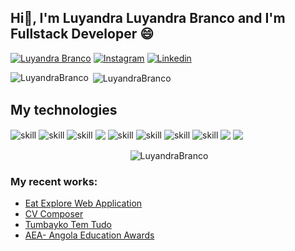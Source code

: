 ## Hi👋, I'm Luyandra Luyandra Branco and I'm Fullstack Developer 😄

[![Luyandra Branco](https://img.shields.io/website?label=Luyfolio&style=for-the-badge&url=https://luyfolio.vercel.app/)](https://luyfolio.vercel.app/)
[![Instagram](https://img.shields.io/badge/Instagram-E4405F?style=for-the-badge&logo=instagram&logoColor=white)](https://www.instagram.com/luyandra_branco/)
[![Linkedin](https://img.shields.io/badge/Linkedin-E4405F?style=for-the-badge&logo=linkedin&logoColor=white)](https://www.linkedin.com/in/luyandra-branco-494973206/)

<p>
  <img align="left" src="https://github-readme-stats.vercel.app/api?username=LuyandraBranco&show_icons=true&theme=dracula&count_private=true" alt="LuyandraBranco" /></p>

<p>&nbsp;<img align="center" src="https://github-readme-stats.vercel.app/api?username=LuyandraBranco&show_icons=true&theme=dracula&count_private=true" alt="LuyandraBranco" /></p>

## My technologies
<p align="left"> 
  <img align="center" src="https://img.shields.io/badge/javascript-%23323330.svg?style=for-the-badge&logo=javascript&logoColor=%23F7DF1E" alt="skill"  />
  <img align="center" src="https://img.shields.io/badge/typescript-%23007ACC.svg?style=for-the-badge&logo=typescript&logoColor=white" alt="skill"  />
  <img align="center" src="https://img.shields.io/badge/java-%23ED8B00.svg?style=for-the-badge&logo=openjdk&logoColor=white" alt="skill"  />
  <img align="center" src="https://img.shields.io/badge/php-%23777BB4.svg?style=for-the-badge&logo=php&logoColor=white"  />
  <img align="center" src="https://img.shields.io/badge/node.js-6DA55F?style=for-the-badge&logo=node.js&logoColor=white" alt="skill"  />
  <img align="center" src="https://img.shields.io/badge/express.js-%23404d59.svg?style=for-the-badge&logo=express&logoColor=%2361DAFB" alt="skill"  />
  <img align="center" src="https://img.shields.io/badge/nest.js-%23404d59.svg?style=for-the-badge&logo=nest&logoColor=%2361DAFB" alt="skill"  />
  <img align="center" src="https://img.shields.io/badge/Next-black?style=for-the-badge&logo=next.js&logoColor=white" alt="skill"  />
  <img align="center" src="https://img.shields.io/badge/react-%2320232a.svg?style=for-the-badge&logo=react&logoColor=%2361DAFB"  />
  <img align="center" src="https://img.shields.io/badge/react_native-%2320232a.svg?style=for-the-badge&logo=react&logoColor=%2361DAFB"  /> 
<p>
  
<p align="center">&nbsp;<img align="center" src="https://github-readme-streak-stats.herokuapp.com/?user=LuyandraBranco&" alt="LuyandraBranco" /></p>
  
### My recent works:
- [Eat Explore Web Application](https://eat-explore-web-application.vercel.app/)<br/>
- [CV Composer](https://cv-composer-black.vercel.app/)<br/>
- [Tumbayko Tem Tudo](https://tumbayko.vercel.app/)<br/>
- [AEA- Angola Education Awards](https://angolaeducationawards.com/)<br/>

<!--
**LuyandraBranco/LuyandraBranco** is a ✨ _special_ ✨ repository because its `README.md` (this file) appears on your GitHub profile.

Here are some ideas to get you started:
